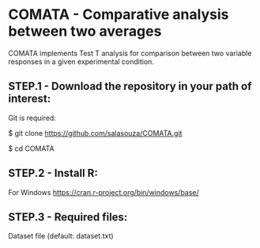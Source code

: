 # COMATA - Comparative analysis between two averages


COMATA implements Test T analysis for comparison between two variable responses in a given experimental condition.

## STEP.1 - Download the repository in your path of interest:

Git is required:

 $ git clone https://github.com/salasouza/COMATA.git
 
 $ cd COMATA
 

## STEP.2 - Install R:

For Windows https://cran.r-project.org/bin/windows/base/


## STEP.3 - Required files:

Dataset file (default: dataset.txt)

